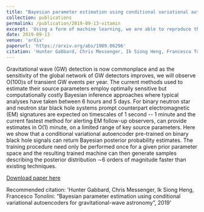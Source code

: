 ```yaml
---
title: "Bayesian parameter estimation using conditional variational autoencoders for gravitational-wave astronomy"
collection: publications
permalink: /publication/2019-09-13-vitamin
excerpt: 'Using a form of machine learning, we are able to reproduce the Bayesian posterior from several simulated GW events.'
date: 2019-09-13
venue: 'arXiv'
paperurl: 'https://arxiv.org/abs/1909.06296'
citation: 'Hunter Gabbard, Chris Messenger, Ik Siong Heng, Francesco Tonolini: “Bayesian parameter estimation using conditional variational autoencoders for gravitational-wave astronomy”, 2019'
---
```

Gravitational wave (GW) detection is now commonplace and as the sensitivity of the global network of GW detectors improves, we will observe O(100)s of transient GW events per year. The current methods used to estimate their source parameters employ optimally sensitive but computationally costly Bayesian inference approaches where typical analyses have taken between 6 hours and 5 days. For binary neutron star and neutron star black hole systems prompt counterpart electromagnetic (EM) signatures are expected on timescales of 1 second -- 1 minute and the current fastest method for alerting EM follow-up observers, can provide estimates in O(1) minute, on a limited range of key source parameters. Here we show that a conditional variational autoencoder pre-trained on binary black hole signals can return Bayesian posterior probability estimates. The training procedure need only be performed once for a given prior parameter space and the resulting trained machine can then generate samples describing the posterior distribution ∼6 orders of magnitude faster than existing techniques.

[Download paper here](https://arxiv.org/abs/1909.06296)

Recommended citation: 'Hunter Gabbard, Chris Messenger, Ik Siong Heng, Francesco Tonolini: “Bayesian parameter estimation using conditional variational autoencoders for gravitational-wave astronomy”, 2019'
